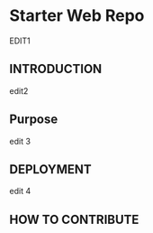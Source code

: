 # Starter Web Repo

EDIT1

## INTRODUCTION

edit2

## Purpose

edit 3

## DEPLOYMENT

edit 4

## HOW TO CONTRIBUTE